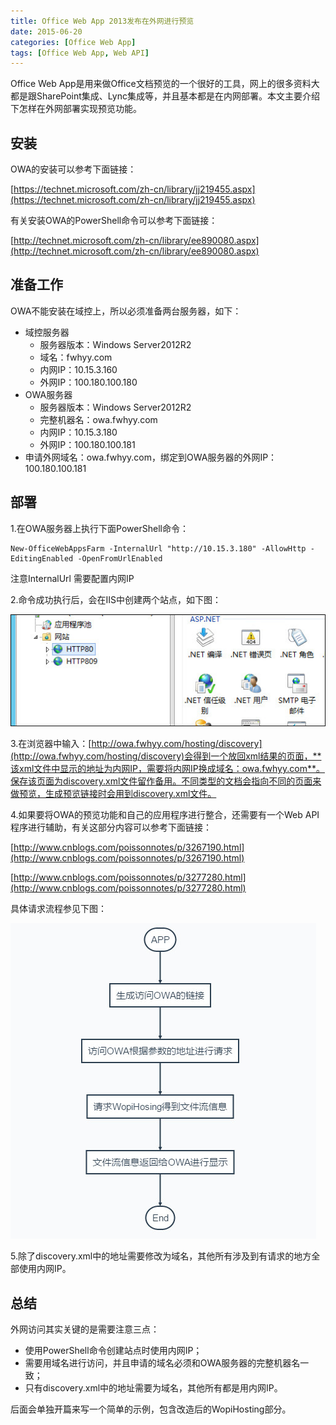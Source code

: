 ```yaml
---
title: Office Web App 2013发布在外网进行预览
date: 2015-06-20
categories: [Office Web App]
tags: [Office Web App, Web API]
---
```


Office Web App是用来做Office文档预览的一个很好的工具，网上的很多资料大都是跟SharePoint集成、Lync集成等，并且基本都是在内网部署。本文主要介绍下怎样在外网部署实现预览功能。

## 安装

OWA的安装可以参考下面链接：

[https://technet.microsoft.com/zh-cn/library/jj219455.aspx](https://technet.microsoft.com/zh-cn/library/jj219455.aspx)

有关安装OWA的PowerShell命令可以参考下面链接：

[http://technet.microsoft.com/zh-cn/library/ee890080.aspx](http://technet.microsoft.com/zh-cn/library/ee890080.aspx)

## 准备工作

OWA不能安装在域控上，所以必须准备两台服务器，如下：

* 域控服务器
	* 服务器版本：Windows Server2012R2
	* 域名：fwhyy.com
	* 内网IP：10.15.3.160
	* 外网IP：100.180.100.180
* OWA服务器
	* 服务器版本：Windows Server2012R2
	* 完整机器名：owa.fwhyy.com
	* 内网IP：10.15.3.180
	* 外网IP：100.180.100.181
* 申请外网域名：owa.fwhyy.com，绑定到OWA服务器的外网IP：100.180.100.181

## 部署

1.在OWA服务器上执行下面PowerShell命令：

```
New-OfficeWebAppsFarm -InternalUrl "http://10.15.3.180" -AllowHttp -EditingEnabled -OpenFromUrlEnabled
```

注意InternalUrl 需要配置内网IP

2.命令成功执行后，会在IIS中创建两个站点，如下图：

![3cefded1gw1etayjjaz24j20ea0530ta](media/3cefded1gw1etayjjaz24j20ea0530ta.jpg)


3.在浏览器中输入：[http://owa.fwhyy.com/hosting/discovery](http://owa.fwhyy.com/hosting/discovery)会得到一个放回xml结果的页面，**该xml文件中显示的地址为内网IP，需要将内网IP换成域名：owa.fwhyy.com**。保存该页面为discovery.xml文件留作备用。不同类型的文档会指向不同的页面来做预览，生成预览链接时会用到discovery.xml文件。

4.如果要将OWA的预览功能和自己的应用程序进行整合，还需要有一个Web API程序进行辅助，有关这部分内容可以参考下面链接：

[http://www.cnblogs.com/poissonnotes/p/3267190.html](http://www.cnblogs.com/poissonnotes/p/3267190.html)

[http://www.cnblogs.com/poissonnotes/p/3277280.html](http://www.cnblogs.com/poissonnotes/p/3277280.html)

具体请求流程参见下图：

![3cefded1gw1etazsxxv5aj20dl0e1t96](media/3cefded1gw1etazsxxv5aj20dl0e1t96.jpg)


5.除了discovery.xml中的地址需要修改为域名，其他所有涉及到有请求的地方全部使用内网IP。

## 总结

外网访问其实关键的是需要注意三点：

* 使用PowerShell命令创建站点时使用内网IP；
* 需要用域名进行访问，并且申请的域名必须和OWA服务器的完整机器名一致；
* 只有discovery.xml中的地址需要为域名，其他所有都是用内网IP。

后面会单独开篇来写一个简单的示例，包含改造后的WopiHosting部分。


